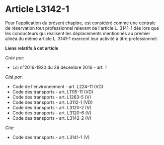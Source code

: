 # Article L3142-1

Pour l'application du présent chapitre, est considéré comme une centrale de réservation tout professionnel relevant de
l'article L. 3141-1 dès lors que les conducteurs qui réalisent les déplacements mentionnés au premier alinéa du même article
L. 3141-1 exercent leur activité à titre professionnel.

**Liens relatifs à cet article**

_Créé par_:

  - Loi n°2016-1920 du 29 décembre 2016 - art. 1

_Cité par_:

  - Code de l'environnement - art. L224-11 (VD)
  - Code des transports - art. L1115-11 (VD)
  - Code des transports - art. L1263-5 (V)
  - Code des transports - art. L3112-1 (VD)
  - Code des transports - art. L3120-2 (V)
  - Code des transports - art. L3120-6 (V)
  - Code des transports - art. L3142-2 (V)

_Cite_:

  - Code des transports - art. L3141-1 (V)
